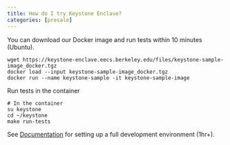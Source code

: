 ```yaml
---
title: How do I try Keystone Enclave?
categories: [presale]
---
```


You can download our Docker image and run tests within 10 minutes (Ubuntu).

```
wget https://keystone-enclave.eecs.berkeley.edu/files/keystone-sample-image_docker.tgz
docker load --input keystone-sample-image_docker.tgz
docker run --name keystone-sample -it keystone-sample-image
```

Run tests in the container

```
# In the container
su keystone
cd ~/keystone
make run-tests
```

See [Documentation](https://docs.keystone-enclave.org/en/latest/Getting-Started/Running-Keystone-with-QEMU.html)
for setting up a full development environment (1hr+).
